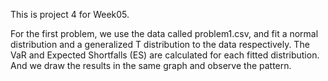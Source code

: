 This is project 4 for Week05. 

For the first problem, we use the data called problem1.csv, and fit a normal distribution and a generalized T distribution to the data respectively. The VaR and Expected Shortfalls (ES) are calculated for each fitted distribution.
And we draw the results in the same graph and observe the pattern.
